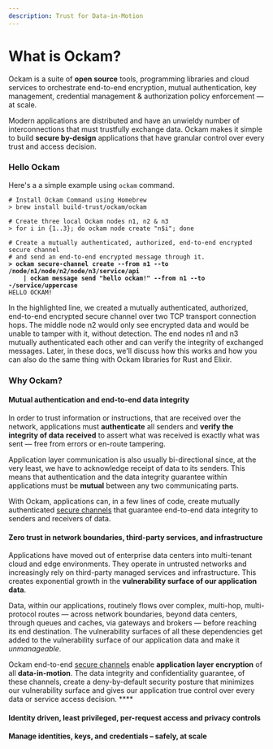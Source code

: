 ```yaml
---
description: Trust for Data-in-Motion
---
```


# What is Ockam?

Ockam is a suite of **open source** tools, programming libraries and cloud services to orchestrate end-to-end encryption, mutual authentication, key management, credential management & authorization policy enforcement — at scale.

Modern applications are distributed and have an unwieldy number of interconnections that must trustfully exchange data. Ockam makes it simple to build **secure by-design** applications that have granular control over every trust and access decision.

### Hello Ockam

Here's a  a simple example using `ockam` command.

<pre class="language-bash" data-overflow="wrap"><code class="lang-bash"># Install Ockam Command using Homebrew
> brew install build-trust/ockam/ockam

# Create three local Ockam nodes n1, n2 &#x26; n3
> for i in {1..3}; do ockam node create "n$i"; done

# Create a mutually authenticated, authorized, end-to-end encrypted secure channel
# and send an end-to-end encrypted message through it.
<strong>> ockam secure-channel create --from n1 --to /node/n1/node/n2/node/n3/service/api
</strong><strong>    | ockam message send "hello ockam!" --from n1 --to -/service/uppercase
</strong>HELLO OCKAM!</code></pre>

In the highlighted line, we created a mutually authenticated, authorized, end-to-end encrypted secure channel over two TCP transport connection hops. The middle node n2 would only see encrypted data and would be unable to tamper with it, without detection. The end nodes n1 and n3 mutually authenticated each other and can verify the integrity of exchanged messages. Later, in these docs, we'll discuss how this works and how you can also do the same thing with Ockam libraries for Rust and Elixir.

### Why Ockam?



#### **Mutual authentication and end-to-end data integrity**

In order to trust information or instructions, that are received over the network, applications must **authenticate** all senders and **verify the integrity of data** **received** to assert what was received is exactly what was sent — free from errors or en-route tampering.

Application layer communication is also usually bi-directional since, at the very least, we have to acknowledge receipt of data to its senders. This means that authentication and the data integrity guarantee within applications must be **mutual** between any two communicating parts.

With Ockam, applications can, in a few lines of code, create mutually authenticated [secure channels](reference/secure-channels.md) that guarantee end-to-end data integrity to senders and receivers of data.

#### **Zero trust in network boundaries,** third-party services, and infrastructure

Applications have moved out of enterprise data centers into multi-tenant cloud and edge environments. They operate in untrusted networks and increasingly rely on third-party managed services and infrastructure. This creates exponential growth in the **vulnerability surface of our application data**.

Data, within our applications, routinely flows over complex, multi-hop, multi-protocol routes — across network boundaries, beyond data centers, through queues and caches, via gateways and brokers — before reaching its end destination. The vulnerability surfaces of all these dependencies get added to the vulnerability surface of our application data and make it _unmanageable_.

Ockam end-to-end [secure channels](reference/secure-channels.md) enable **application layer encryption** of all **data-in-motion**. The data integrity and confidentiality guarantee, of these channels, create a deny-by-default security posture that minimizes our vulnerability surface and gives our application true control over every data or service access decision. ****&#x20;

#### Identity driven, least privileged, per-request access and privacy controls



#### Manage identities, keys, and credentials – safely, at scale



